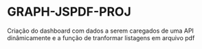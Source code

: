 # GRAPH-JSPDF-PROJ
Criação do dashboard com dados a serem caregados de uma API dinâmicamente e a função de tranformar listagens em arquivo pdf
